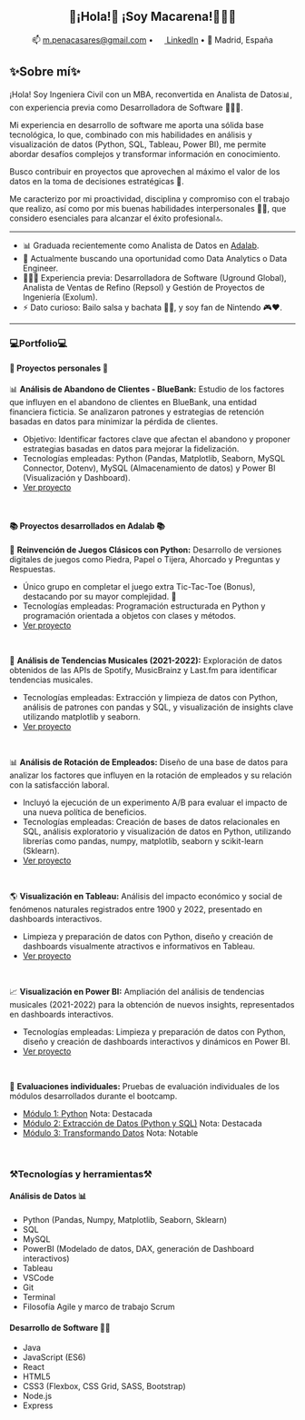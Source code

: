 <h2 align="center">👋¡Hola!👋 ¡Soy Macarena!👩🏽‍💻 </h2>
<p align="center">
  📫 <a href="mailto:m.penacasares@gmail.com">m.penacasares@gmail.com</a> •
  <a href="https://www.linkedin.com/in/mpenacasares/"><img src="https://img.icons8.com/color/96/000000/linkedin-circled.png" height="16"/> LinkedIn</a> •
  📍 Madrid, España
</p>

## ✨Sobre mí✨
¡Hola! Soy Ingeniera Civil con un MBA, reconvertida en Analista de Datos📊, con experiencia previa como Desarrolladora de Software 👩🏽‍💻.

Mi experiencia en desarrollo de software me aporta una sólida base tecnológica, lo que, combinado con mis habilidades en análisis y visualización de datos (Python, SQL, Tableau, Power BI), me permite abordar desafíos complejos y transformar información en conocimiento.

Busco contribuir en proyectos que aprovechen al máximo el valor de los datos en la toma de decisiones estratégicas 🚀.

Me caracterizo por mi proactividad, disciplina y compromiso con el trabajo que realizo, así como por mis buenas habilidades interpersonales 🤝🏽, que considero esenciales para alcanzar el éxito profesional🔝.

---
- 📊 Graduada recientemente como Analista de Datos en <a href="https://adalab.es/bootcamp-data/">Adalab</a>.  
- 🚀 Actualmente buscando una oportunidad como Data Analytics o Data Engineer.  
- 👩🏽‍💻 Experiencia previa: Desarrolladora de Software (Uground Global), Analista de Ventas de Refino (Repsol) y Gestión de Proyectos de Ingeniería (Exolum).  
- ⚡ Dato curioso: Bailo salsa y bachata 💃🏽, y soy fan de Nintendo 🎮❤.  
---

<h3 align="left">💻Portfolio💻</h3>
<h4>📁 Proyectos personales 📁</h4>

📊 **Análisis de Abandono de Clientes - BlueBank:** Estudio de los factores que influyen en el abandono de clientes en BlueBank, una entidad financiera ficticia. Se analizaron patrones y estrategias de retención basadas en datos para minimizar la pérdida de clientes. <br>
<ul>
  <li>Objetivo: Identificar factores clave que afectan el abandono y proponer estrategias basadas en datos para mejorar la fidelización.</li>
  <li>Tecnologías empleadas: Python (Pandas, Matplotlib, Seaborn, MySQL Connector, Dotenv), MySQL (Almacenamiento de datos) y Power BI (Visualización y Dashboard).</li>
  <li><a href="https://github.com/mpenacasares/Analisis_Abandono_Clientes">Ver proyecto</a></li>
</ul>
<br>

<h4>📚 Proyectos desarrollados en Adalab 📚</h4>

👾 **Reinvención de Juegos Clásicos con Python:** Desarrollo de versiones digitales de juegos como Piedra, Papel o Tijera, Ahorcado y Preguntas y Respuestas. <br>
<ul>
  <li>Único grupo en completar el juego extra Tic-Tac-Toe (Bonus), destacando por su mayor complejidad. 💪</li>
  <li>Tecnologías empleadas: Programación estructurada en Python y programación orientada a objetos con clases y métodos.</li>
  <li><a href="https://github.com/mpenacasares/equipo1-juegos-Python-data-promoK">Ver proyecto</a></li>
</ul>
<br>

🎵 **Análisis de Tendencias Musicales (2021-2022):** Exploración de datos obtenidos de las APIs de Spotify, MusicBrainz y Last.fm para identificar tendencias musicales. <br>
<ul>
  <li>Tecnologías empleadas: Extracción y limpieza de datos con Python, análisis de patrones con pandas y SQL, y visualización de insights clave utilizando matplotlib y seaborn.</li>
  <li><a href="https://github.com/mpenacasares/equipo-2-musicStream-data-promoK">Ver proyecto</a></li>
</ul>
<br>

📊 **Análisis de Rotación de Empleados:** Diseño de una base de datos para analizar los factores que influyen en la rotación de empleados y su relación con la satisfacción laboral. <br>
<ul>
  <li>Incluyó la ejecución de un experimento A/B para evaluar el impacto de una nueva política de beneficios.</li>
  <li>Tecnologías empleadas: Creación de bases de datos relacionales en SQL, análisis exploratorio y visualización de datos en Python, utilizando librerías como pandas, numpy, matplotlib, seaborn y scikit-learn (Sklearn).</li>
  <li><a href="https://github.com/mpenacasares/project-da-promo-K-modulo-3-team-4">Ver proyecto</a></li>
</ul>
<br>

🌎 **Visualización en Tableau:** Análisis del impacto económico y social de fenómenos naturales registrados entre 1900 y 2022, presentado en dashboards interactivos. <br>
<ul>
  <li>Limpieza y preparación de datos con Python, diseño y creación de dashboards visualmente atractivos e informativos en Tableau.</li>
  <li><a href="https://public.tableau.com/app/profile/elena.dur.n3545/viz/modulo4pair8_17378862403040/D1_Portada2">Ver proyecto</a></li>
</ul>
<br>

📈 **Visualización en Power BI:** Ampliación del análisis de tendencias musicales (2021-2022) para la obtención de nuevos insights, representados en dashboards interactivos. <br>
<ul>
  <li>Tecnologías empleadas: Limpieza y preparación de datos con Python, diseño y creación de dashboards interactivos y dinámicos en Power BI.</li>
  <li><a href="https://github.com/mpenacasares/pair-programming-modulo-4-power-bi">Ver proyecto</a></li>
</ul>
<br>

📝 **Evaluaciones individuales:** Pruebas de evaluación individuales de los módulos desarrollados durante el bootcamp. <br>
<ul>
  <li><a href="https://github.com/mpenacasares/bda-modulo-1-evaluacion-final-mpenacasares">Módulo 1: Python</a> Nota: Destacada</li>
  <li><a href="https://github.com/mpenacasares/bda-modulo-2-evaluacion-final-mpenacasares">Módulo 2: Extracción de Datos (Python y SQL)</a> Nota: Destacada</li>
  <li><a href="https://github.com/mpenacasares/bda-modulo-3-evaluacion-final-mpenacasares">Módulo 3: Transformando Datos</a> Nota: Notable</li>
</ul>
<br>

<h3 align="left">⚒️Tecnologías y herramientas⚒️</h3>
<h4>Análisis de Datos 📊</h4>
<ul>
  <li>Python (Pandas, Numpy, Matplotlib, Seaborn, Sklearn) </li>
  <li>SQL</li>
  <li>MySQL</li>
  <li>PowerBI (Modelado de datos, DAX, generación de Dashboard interactivos) </li>
  <li>Tableau</li>
  <li>VSCode</li>
  <li>Git</li>
  <li>Terminal</li>
  <li>Filosofía Agile y marco de trabajo Scrum</li>
</ul>
<h4>Desarrollo de Software 👩‍💻</h4>
<ul>
  <li>Java</li>
  <li>JavaScript (ES6)</li>
  <li>React</li>
  <li>HTML5</li>
  <li>CSS3 (Flexbox, CSS Grid, SASS, Bootstrap)</li>
  <li>Node.js</li>
  <li>Express</li>
</ul>

